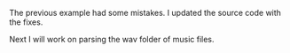 The previous example had some mistakes. I updated the source code with the fixes. 

Next I will work on parsing the wav folder of music files.
